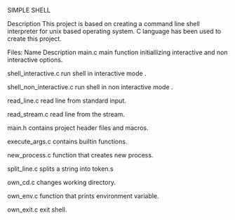 SIMPLE SHELL

Description 
This project is based on creating a command line shell interpreter for unix based operating system.
C language has been used to create this project.

Files:
Name                      Description
main.c				main function initiallizing interactive and non interactive options.

shell_interactive.c		run shell in interactive mode .

shell_non_interactive.c		run shell in non interactive mode .

read_line.c 			read line from standard input.

read_stream.c			read line from the stream.

main.h				contains project header files and macros.

execute_args.c			contains builtin functions.

new_process.c			function that creates new process.

split_line.c			splits a string into token.s

own_cd.c			changes working directory.

own_env.c			function that prints environment variable.

own_exit.c			exit shell.
